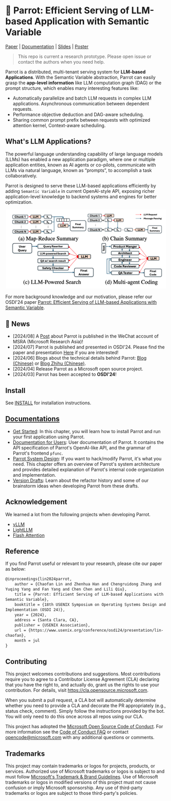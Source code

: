 # 🦜 Parrot: Efficient Serving of LLM-based Application with Semantic Variable

[Paper](https://www.usenix.org/system/files/osdi24-lin-chaofan.pdf) | [Documentation](docs/) | [Slides](assets/Parrot-OSDI24.pdf) | [Poster](assets/Parrot_Poster_OSDI_24.pdf)

> This repo is current a research prototype. Please open issue or contact the authors when you need help.

Parrot is a distributed, multi-tenant serving system for **LLM-based Applications**. With the Semantic Variable abstraction, Parrot can easily grasp the **app-level information** like LLM computation graph (DAG) or the prompt structure, which enables many interesting features like:
- Automatically parallelize and batch LLM requests in complex LLM applications. Asynchronous communication between dependent requests.
- Performance objective deduction and DAG-aware scheduling.
- Sharing common prompt prefix between requests with optimized attention kernel, Context-aware scheduling.

## What's LLM Applications?

The powerful language understanding capability of large language models (LLMs) has enabled a new application paradigm, where one or multiple application entities, known as AI agents or co-pilots, communicate with LLMs via natural language, known as “prompts”, to accomplish a task collaboratively. 

Parrot is designed to serve these LLM-based applications efficiently by adding `Semantic Variable` in current OpenAI-style API, exposing richer application-level knowledge to backend systems and engines for better optimization.

<div align="center">
  <img src="docs/images/app_examples.png" width="500px" />
</div>

For more background knowledge and our motivation, please refer our OSDI'24 paper [Parrot: Efficient Serving of LLM-based Applications with Semantic Variable](https://www.usenix.org/system/files/osdi24-lin-chaofan.pdf).

## 🚀 News

- [2024/08] A [Post](https://mp.weixin.qq.com/s/3wAgV9ehbqgk_gVhSGYARQ) about Parrot is published in the WeChat account of MSRA (Microsoft Research Asia)!
- [2024/07] Parrot is published and presented in OSDI'24. Please find the paper and presentation [Here](https://www.usenix.org/conference/osdi24/presentation/lin-chaofan) if you are interested!
- [2024/06] Blogs about the technical details behind Parrot: [Blog (Chinese)](https://me.tric.space/2024/06/22/parrot-osdi24/) or [Blog Zhihu (Chinese)](https://zhuanlan.zhihu.com/p/704330977).
- [2024/04] Release Parrot as a Microsoft open source project.
- [2024/03] Parrot has been accepted to **OSDI'24**!


## Install

See [INSTALL](docs/get_started/installation.md) for installation instructions.

## [Documentations](docs/)

- [Get Started](docs/get_started/): In this chapter, you will learn how to install Parrot and run your first application using Parrot.
- [Documentation for Users](docs/user_docs/): User documentation of Parrot. It contains the API specification of Parrot's OpenAI-like API, and the grammar of Parrot's frontend `pfunc`.
- [Parrot System Design](docs/sys_design/): If you want to hack/modify Parrot, it's what you need. This chapter offers an overview of Parrot's system architecture and provides detailed explanation of Parrot's internal code organization and implementation.  
- [Version Drafts](docs/version_drafts/): Learn about the refactor history and some of our brainstorm ideas when developing Parrot from these drafts.

## Acknowledgement

We learned a lot from the following projects when developing Parrot.
- [vLLM](https://github.com/vllm-project/vllm)
- [LightLLM](https://github.com/ModelTC/lightllm)
- [Flash Attention](https://github.com/Dao-AILab/flash-attention)

## Reference

If you find Parrot useful or relevant to your research, please cite our paper as below:

```
@inproceedings{lin2024parrot,
    author = {Chaofan Lin and Zhenhua Han and Chengruidong Zhang and Yuqing Yang and Fan Yang and Chen Chen and Lili Qiu},
    title = {Parrot: Efficient Serving of LLM-based Applications with Semantic Variable},
    booktitle = {18th USENIX Symposium on Operating Systems Design and Implementation (OSDI 24)},
    year = {2024},
    address = {Santa Clara, CA},
    publisher = {USENIX Association},
    url = {https://www.usenix.org/conference/osdi24/presentation/lin-chaofan},
    month = jul
}
```

## Contributing

This project welcomes contributions and suggestions.  Most contributions require you to agree to a
Contributor License Agreement (CLA) declaring that you have the right to, and actually do, grant us
the rights to use your contribution. For details, visit https://cla.opensource.microsoft.com.

When you submit a pull request, a CLA bot will automatically determine whether you need to provide
a CLA and decorate the PR appropriately (e.g., status check, comment). Simply follow the instructions
provided by the bot. You will only need to do this once across all repos using our CLA.

This project has adopted the [Microsoft Open Source Code of Conduct](https://opensource.microsoft.com/codeofconduct/).
For more information see the [Code of Conduct FAQ](https://opensource.microsoft.com/codeofconduct/faq/) or
contact [opencode@microsoft.com](mailto:opencode@microsoft.com) with any additional questions or comments.

## Trademarks

This project may contain trademarks or logos for projects, products, or services. Authorized use of Microsoft
trademarks or logos is subject to and must follow
[Microsoft's Trademark & Brand Guidelines](https://www.microsoft.com/en-us/legal/intellectualproperty/trademarks/usage/general).
Use of Microsoft trademarks or logos in modified versions of this project must not cause confusion or imply Microsoft sponsorship.
Any use of third-party trademarks or logos are subject to those third-party's policies.
